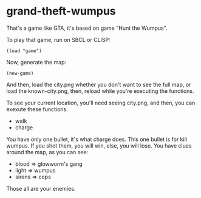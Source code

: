 # grand-theft-wumpus
That's a game like GTA, it's based on game "Hunt the Wumpus".

To play that game, run on SBCL or CLISP:

`(load "game")`

Now, generate the map:

`(new-game)`

And then, load the city.png whether you don't want to see the full map, or load the known-city.png, then, reload while you're executing the functions.

To see your current location, you'll need seeing city.png, and then, you can exexute these functions:

- walk
- charge

You have only one bullet, it's what charge does. This one bullet is for kill wumpus. If you shot them, you will win, else, you will lose. You have clues around the map, as you can see:

- blood => glowworm's gang
- light => wumpus
- sirens => cops

Those all are your enemies.

